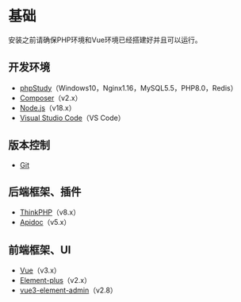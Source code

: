 # 基础

安装之前请确保PHP环境和Vue环境已经搭建好并且可以运行。

## 开发环境

- [phpStudy](https://www.xp.cn/)（Windows10，Nginx1.16，MySQL5.5，PHP8.0，Redis）
- [Composer](https://www.phpcomposer.com/)（v2.x）
- [Node.js](https://nodejs.org/zh-cn/)（v18.x）
- [Visual Studio Code](https://code.visualstudio.com/)（VS Code）

## 版本控制

- [Git](https://git-scm.com/)

## 后端框架、插件

- [ThinkPHP](https://doc.thinkphp.cn/v8_0/preface.html)（v8.x）
- [Apidoc](https://docs.apidoc.icu/)（v5.x）

## 前端框架、UI

- [Vue](https://cn.vuejs.org/guide/introduction.html)（v3.x）
- [Element-plus](https://element-plus.gitee.io/zh-CN/guide/design.html)（v2.x）
- [vue3-element-admin](https://gitee.com/youlaiorg/vue3-element-admin)（v2.8）
